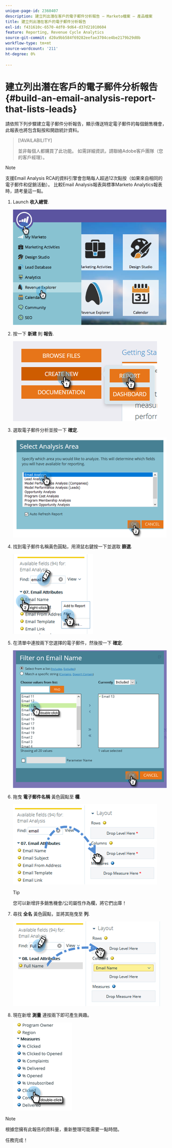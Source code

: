 ```yaml
---
unique-page-id: 2360407
description: 建立列出潛在客戶的電子郵件分析報告 — Marketo檔案 — 產品檔案
title: 建立列出潛在客戶的電子郵件分析報告
exl-id: f431610c-6570-4df0-9d64-d37d21010604
feature: Reporting, Revenue Cycle Analytics
source-git-commit: d20a9bb584f69282eefae3704ce4be2179b29d0b
workflow-type: tm+mt
source-wordcount: '211'
ht-degree: 0%

---
```


# 建立列出潛在客戶的電子郵件分析報告 {#build-an-email-analysis-report-that-lists-leads}

請依照下列步驟建立電子郵件分析報告，顯示傳送特定電子郵件的每個銷售機會，此報表也將包含點按和開啟統計資料。

>[!AVAILABILITY]
>
>並非每個人都購買了此功能。 如需詳細資訊，請聯絡Adobe客戶團隊（您的客戶經理）。

>[!NOTE]
>
>支援Email Analysis RCA的資料引擎會忽略每人超過12次點按（如果來自相同的電子郵件和促銷活動）。 比較Email Analysis報表與標準Marketo Analytics報表時，請考量這一點。

1. Launch **收入總管**.

   ![](assets/report-that-lists-leads-1.png)

1. 按一下 **新建** 則 **報告**.

   ![](assets/report-that-lists-leads-2.png)

1. 選取電子郵件分析並按一下 **確定**.

   ![](assets/report-that-lists-leads-3.png)

1. 找到電子郵件名稱黃色圓點，用滑鼠右鍵按一下並選取 **篩選**.

   ![](assets/report-that-lists-leads-4.png)

1. 在清單中連按兩下您選擇的電子郵件，然後按一下 **確定**.

   ![](assets/report-that-lists-leads-5.png)

1. 拖曳 **電子郵件名稱** 黃色圓點至 **欄**.

   ![](assets/report-that-lists-leads-6.png)

   >[!TIP]
   >
   >您可以新增許多銷售機會/公司屬性作為欄，將它們出庫！

1. 尋找 **全名** 黃色圓點，並將其拖曳至 **列**.

   ![](assets/report-that-lists-leads-7.png)

1. 現在新增 **測量** 連按兩下即可產生興趣。

   ![](assets/report-that-lists-leads-8.png)

>[!NOTE]
>
>根據您擁有此報告的資料量，重新整理可能需要一點時間。

任務完成！
